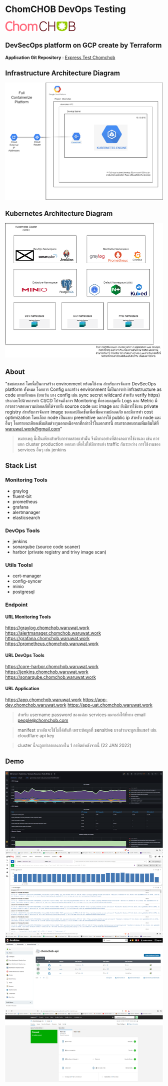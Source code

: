 # ChomCHOB DevOps Testing

![chomchob](img/chomchob-logo.png)

## DevSecOps platform on GCP create by Terraform

**Application Git Repository** : [Express Test Chomchob](https://github.com/toplordsaito/example-express)

## Infrastructure Architecture Diagram

![infra](img/infra-diagram.png)

## Kubernetes Architecture Diagram

![kube](img/kube.png)

## About

"ชมชอบเทส โดยนี้เป็นการสร้าง environment พร้อมใช้งาน สำหรับการจัดการ DevSecOps platform ทั้งหมด โดยการ Config และสร้าง environment นี้เป็นการทำ infrastructure as code แทบทั้งหมด (ยกเว้น บาง config เช่น sync secret wildcard สำหรับ verify https) ประกอบไปด้วยการทำ CI/CD ไปจนถึงการ Monitoring ที่ครอบคลุมทั้ง Logs และ Metric มีการตรวจสอบความปลอดภัยได้จากทั้ง source code และ image และ ยังมีการใช้งาน private registry สำหรับการจัดการ image ของแอปลิเคชั่นเพื่อเพิ่มความปลอดภัย และมีการทำ cost optimization โดยเลือก node เป็นแบบ preemitive ลดการใช้ public ip สำหรับ node และอื่นๆ โดยรายละเอียดเพิ่มเติมต่างๆนอกเหนือจากที่กล่าวไว้ในเอกสารนี้ สามารถสอบถามเพิ่มเติมได้ที่ waruwat.work@gmail.com"

> หมายเหตุ นี้เป็นเพียงสำหรับการทดสอบเท่านั้น จึงมีบางอย่างที่ต้องลดการใช้งานลง เช่น ควรแยก cluster production ออกมา เพื่อไม่ให้มีการแย่ง traffic กันระหว่าง การใช้งานของ services อื่นๆ เช่น jenkins

## Stack List

### Monitoring Tools

- graylog
- fluent-bit
- prometheus
- grafana
- alertmanager
- elasticsearch

### DevOps Tools

- jenkins
- sonarqube (source code scaner)
- harbor (private registry and trivy image scan)

### Utils Toolsl

- cert-manager
- config-syncer
- minio
- postgresql

### Endpoint

#### URL Monitoring Tools

https://graylog.chomchob.waruwat.work
https://alertmanager.chomchob.waruwat.work
https://grafana.chomchob.waruwat.work
https://prometheus.chomchob.waruwat.work

#### URL DevOps Tools

https://core-harbor.chomchob.waruwat.work
https://jenkins.chomchob.waruwat.work
https://sonarqube.chomchob.waruwat.work

#### URL Application

https://app.chomchob.waruwat.work
https://app-dev.chomchob.waruwat.work
https://app-uat.chomchob.waruwat.work

> สำหรับ username password ของแต่ละ services ผมจะส่งให้ที่ทาง email people@chomchob.com

> manifest บางอันจะใช้ไม่ได้ทันที เพราะข้อมูลที่ sensitive บางส่วนจะถูกเซ็นเซอร์ เช่น cloudflare api key 

> cluster นี้จะถูกทำลายลงภายใน 1 อาทิตย์หลังจากนี้ (22 JAN 2022)

## Demo

![grafana](img/grafana.png)
![graylog](img/graylog.png)
![jenkins](img/jenkins.png)
![sonarqube](img/sonarqube.png)